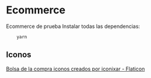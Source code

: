 # Ecommerce
Ecommerce de prueba
Instalar todas las dependencias:
```
    yarn
```


## Iconos
<a href="https://www.flaticon.es/iconos-gratis/bolsa-de-la-compra" title="bolsa de la compra iconos">Bolsa de la compra iconos creados por iconixar - Flaticon</a>